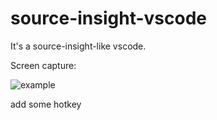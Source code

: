 # source-insight-vscode
It's a source-insight-like vscode.

Screen capture:

![example](https://github.com/zenghi/source-insight-4.0-vscode/blob/master/example.png?raw=true)


add some hotkey



